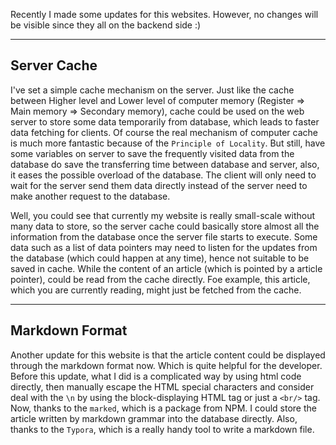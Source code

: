 Recently I made some updates for this websites. However, no changes will be visible since they all on the backend side :)

***

## Server Cache

I've set a simple cache mechanism on the server. Just like the cache between Higher level and Lower level of computer memory (Register => Main memory => Secondary memory), cache could be used on the web server to store some data temporarily from database, which leads to faster data fetching for clients. Of course the real mechanism of computer cache is much more fantastic because of the `Principle of Locality`. But still, have some variables on server to save the frequently visited data from the database do save the transferring time between database and server, also, it eases the possible overload of the database. The client will only need to wait for the server send them data directly instead of the server need to make another request to the database. 

Well, you could see that currently my website is really small-scale without many data to store, so the server cache could basically store almost all the information from the database once the server file starts to execute. Some data such as a list of data pointers may need to listen for the updates from the database (which could happen at any time), hence not suitable to be saved in cache. While the content of an article (which is pointed by a article pointer), could be read from the cache directly. Foe example, this article, which you are currently reading, might just be fetched from the cache.

***

## Markdown Format

Another update for this website is that the article content could be displayed through the markdown format now. Which is quite helpful for the developer. Before this update, what I did is a complicated way by using html code directly, then manually escape the HTML special characters and consider deal with the `\n` by using the block-displaying HTML tag or just a `<br/>` tag. Now, thanks to the `marked`, which is a package from NPM. I could store the article written by markdown grammar into the database directly. Also, thanks to the `Typora`, which is a really handy tool to write a markdown file.